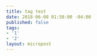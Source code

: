 ```yaml
---
title: tag test
date: 2018-06-08 01:58:00 -04:00
published: false
tags:
- '1'
- '2'
layout: micropost
---
```


